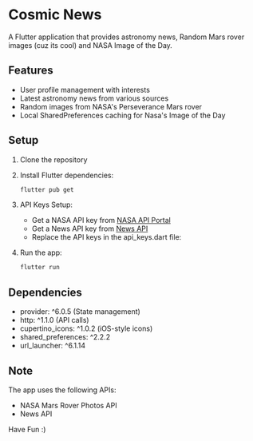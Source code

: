 # Cosmic News

A Flutter application that provides astronomy news, Random Mars rover images (cuz its cool) and NASA Image of the Day.

## Features

- User profile management with interests
- Latest astronomy news from various sources
- Random images from NASA's Perseverance Mars rover
- Local SharedPreferences caching for Nasa's Image of the Day

## Setup

1. Clone the repository
2. Install Flutter dependencies:
   ```bash
   flutter pub get
   ```

3. API Keys Setup:
   - Get a NASA API key from [NASA API Portal](https://api.nasa.gov/)
   - Get a News API key from [News API](https://newsapi.org/)
   - Replace the API keys in the api_keys.dart file:

4. Run the app:
   ```bash
   flutter run
   ```

## Dependencies

- provider: ^6.0.5 (State management)
- http: ^1.1.0 (API calls)
- cupertino_icons: ^1.0.2 (iOS-style icons)
- shared_preferences: ^2.2.2
- url_launcher: ^6.1.14

## Note

The app uses the following APIs:
- NASA Mars Rover Photos API
- News API

Have Fun :)
